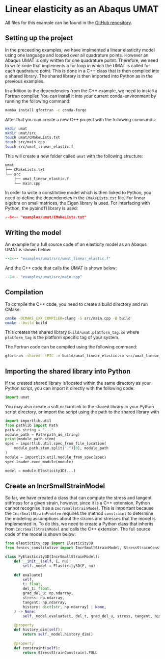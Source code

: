 # Linear elasticity as an Abaqus UMAT

All files for this example can be found in the [GitHub repository](https://github.com/BAMresearch/fenics-constitutive/tree/main/examples/umat).

## Setting up the project

In the preceeding examples, we have implmented a linear elasticity model using one language and looped over all quadrature points. However an Abaqus UMAT is only written for one quadrature poitnt. Therefore, we need to write code that implements a for loop in which the UMAT is called for each quadrature point. This is done in a C++ class that is then compiled into a shared library. The shared library is then imported into Python as in the previous examples. 

In addition to the dependencies from the C++ example, we need to install a Fortran compiler. You can install it into your current conda-environment by running the following command:

```bash
mamba install gfortran -c conda-forge
```


After that you can create a new C++ project with the following commands:

```bash
mkdir umat
mkdir umat/src
touch umat/CMakeLists.txt
touch src/main.cpp
touch src/umat_linear_elastic.f
```

This will create a new folder called `umat` with the following structure:

```bash
umat
├── CMakeLists.txt
└── src
    ├── umat_linear_elastic.f
    └── main.cpp
```

In order to write a constitutive model which is then linked to Python, you need to define the dependencies in the `CMakeLists.txt` file. For linear algebra on small matrices, the Eigen library is used. For interfacing with Python, the pybind11 library is used:

```cmake
--8<-- "examples/umat/CMakeLists.txt"
```


## Writing the model


An example for a full source code of an elasticity model as an Abaqus UMAT is shown below:

```fortran linenums="1"
--8<-- "examples/umat/src/umat_linear_elastic.f"
```

And the C++ code that calls the UMAT is shown below:

```cpp linenums="1"
--8<-- "examples/umat/src/main.cpp"
```

## Compilation

To compile the C++ code, you need to create a build directory and run CMake:

```bash
cmake -DCMAKE_CXX_COMPILER=clang -S src/main.cpp -B build
cmake --build build
```

This creates the shared library `build/umat.platform_tag.so` where `platform_tag` is the platform specific tag of your system. 

The Fortran code can be compiled using the following command:

```bash
gfortran -shared -fPIC -o build/umat_linear_elastic.so src/umat_linear_elastic.f
```

## Importing the shared library into Python

If the created shared library is located within the same directory as your Python script, you can import it directly with the following code:

```python
import umat
```

You may also create a soft or hardlink to the shared library in your Python script directory, or import the script using the path to the shared library with 

```python
import importlib.util
from pathlib import Path
path_as_string = "..."
module_path = Path(path_as_string)
print(module_path.stem)
spec = importlib.util.spec_from_file_location(
    module_path.stem.split(".")[0], module_path
)
module = importlib.util.module_from_spec(spec)
spec.loader.exec_module(module)

model = module.Elasticity3D(...)
```

## Create an IncrSmallStrainModel

So far, we have created a class that can compute the stress and tangent stiffness for a given strain, however, since it is a C++ extension, Python cannot recognise it as a `IncrSmallStrainModel`. This is important because the `IncrSmallStrainProblem` requires the method `constraint` to determine the modeling assumptions about the strains and stresses that the model is implemented in. To do this, we need to create a Python class that inherits from `IncrSmallStrainModel` and calls the C++ extension. The full source code of the model is shown below:

```python
from elastictity_cpp import Elasticity3D
from fenics_constitutive import IncrSmallStrainModel, StressStrainConstraint

class PyElasticity3D(IncrSmallStrainModel):
    def __init__(self, E, nu):
        self._model = Elasticity3D(E, nu)
    
    def evaluate(
        self,
        t: float,
        del_t: float,
        grad_del_u: np.ndarray,
        stress: np.ndarray,
        tangent: np.ndarray,
        history: dict[str, np.ndarray] | None,
    ) -> None:
        self._model.evaluate(t, del_t, grad_del_u, stress, tangent, history)
     
    @property
    def history_dim(self):
        return self._model.history_dim()
    
    @property
    def constraint(self):
        return StressStrainConstraint.FULL
```